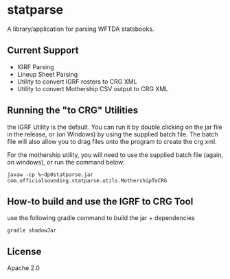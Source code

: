 # statparse

A library/application for parsing WFTDA statsbooks. 

## Current Support

  * IGRF Parsing
  * Lineup Sheet Parsing
  * Utility to convert IGRF rosters to CRG XML
  * Utility to convert Mothership CSV output to CRG XML

## Running the "to CRG" Utilities

the IGRF Utility is the default.  You can run it by double clicking on the jar file in the release, or (on Windows) by using the supplied batch file.  The batch file will also allow you to drag files onto the program to create the crg xml.

For the mothership utility, you will need to use the supplied batch file (again, on windows), or run the command below:

`javaw -cp %~dp0statparse.jar com.officialsounding.statparse.utils.MothershipToCRG`

## How-to build and use the IGRF to CRG Tool

use the following gradle command to build the jar + dependencies

`gradle shadowJar`


## License
Apache 2.0

